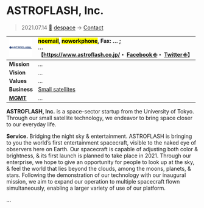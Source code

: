 # ASTROFLASH, Inc.
> 2021.07.14 [🚀](../../index/index.md) [despace](../index.md) → [Contact](../contact.md)

|[![](../f/contact/a/astroflash_logo1_thumb.png)](../f/contact/a/astroflash_logo1.png)|<mark>noemail</mark>, <mark>noworkphone</mark>, Fax: … ;<br> *…*<br> 【<https://www.astroflash.co.jp/>・ [Facebook ⎆](https://www.facebook.com/%E6%A0%AA%E5%BC%8F%E4%BC%9A%E7%A4%BE-AstroFlash-102836837889426/)・ [Twitter ⎆](https://twitter.com/ASTROFLASH2019)】|
|:--|:--|
|**Mission**|…|
|**Vision**|…|
|**Values**|…|
|**Business**|[Small satellites](../sc.md)|
|**[MGMT](../mgmt.md)**|…|

**ASTROFLASH, Inc.** is a space-sector startup from the University of Tokyo. Through our small satellite technology, we endeavor to bring space closer to our everyday life.

**Service.** ​Bridging the night sky & entertainment. ASTROFLASH is bringing to you the world’s first entertainment spacecraft, visible to the naked eye of observers here on Earth. Our spacecraft is capable of adjusting both color & brightness, & its first launch is planned to take place in 2021. Through our enterprise, we hope to give an opportunity for people to look up at the sky, & feel the world that lies beyond the clouds, among the moons, planets, & stars. Following the demonstration of our technology with our inaugural mission, we aim to expand our operation to multiple spacecraft flown simultaneously, enabling a larger variety of use of our platform.

<p style="page-break-after:always"> </p>

…
